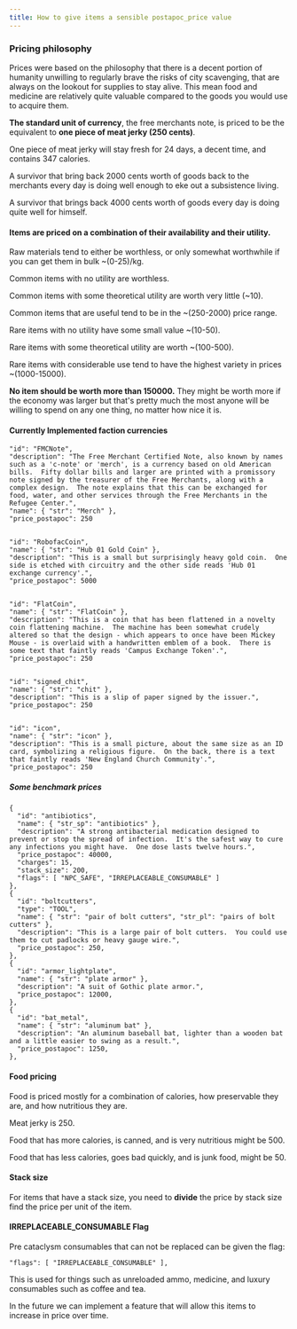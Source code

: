 ```yaml
---
title: How to give items a sensible postapoc_price value
---
```


### Pricing philosophy

Prices were based on the philosophy that there is a decent portion of humanity unwilling to
regularly brave the risks of city scavenging, that are always on the lookout for supplies to stay
alive. This mean food and medicine are relatively quite valuable compared to the goods you would use
to acquire them.

**The standard unit of currency**, the free merchants note, is priced to be the equivalent to **one
piece of meat jerky (250 cents)**.

One piece of meat jerky will stay fresh for 24 days, a decent time, and contains 347 calories.

A survivor that bring back 2000 cents worth of goods back to the merchants every day is doing well
enough to eke out a subsistence living.

A survivor that brings back 4000 cents worth of goods every day is doing quite well for himself.

#### Items are priced on a combination of their availability and their utility.

Raw materials tend to either be worthless, or only somewhat worthwhile if you can get them in bulk
~(0-25)/kg.

Common items with no utility are worthless.

Common items with some theoretical utility are worth very little (~10).

Common items that are useful tend to be in the ~(250-2000) price range.

Rare items with no utility have some small value ~(10-50).

Rare items with some theoretical utility are worth ~(100-500).

Rare items with considerable use tend to have the highest variety in prices ~(1000-15000).

**No item should be worth more than 150000.** They might be worth more if the economy was larger but
that's pretty much the most anyone will be willing to spend on any one thing, no matter how nice it
is.

#### Currently Implemented faction currencies

    "id": "FMCNote",
    "description": "The Free Merchant Certified Note, also known by names such as a 'c-note' or 'merch', is a currency based on old American bills.  Fifty dollar bills and larger are printed with a promissory note signed by the treasurer of the Free Merchants, along with a complex design.  The note explains that this can be exchanged for food, water, and other services through the Free Merchants in the Refugee Center.",
    "name": { "str": "Merch" }, 
    "price_postapoc": 250


    "id": "RobofacCoin",
    "name": { "str": "Hub 01 Gold Coin" },
    "description": "This is a small but surprisingly heavy gold coin.  One side is etched with circuitry and the other side reads 'Hub 01 exchange currency'.",
    "price_postapoc": 5000


    "id": "FlatCoin",
    "name": { "str": "FlatCoin" },
    "description": "This is a coin that has been flattened in a novelty coin flattening machine.  The machine has been somewhat crudely altered so that the design - which appears to once have been Mickey Mouse - is overlaid with a handwritten emblem of a book.  There is some text that faintly reads 'Campus Exchange Token'.",
    "price_postapoc": 250


    "id": "signed_chit",
    "name": { "str": "chit" },
    "description": "This is a slip of paper signed by the issuer.",
    "price_postapoc": 250


    "id": "icon",
    "name": { "str": "icon" },
    "description": "This is a small picture, about the same size as an ID card, symbolizing a religious figure.  On the back, there is a text that faintly reads 'New England Church Community'.",
    "price_postapoc": 250

##### Some benchmark prices

```
{
  "id": "antibiotics",
  "name": { "str_sp": "antibiotics" },
  "description": "A strong antibacterial medication designed to prevent or stop the spread of infection.  It's the safest way to cure any infections you might have.  One dose lasts twelve hours.",
  "price_postapoc": 40000,
  "charges": 15,
  "stack_size": 200,
  "flags": [ "NPC_SAFE", "IRREPLACEABLE_CONSUMABLE" ]
},
{
  "id": "boltcutters",
  "type": "TOOL",
  "name": { "str": "pair of bolt cutters", "str_pl": "pairs of bolt cutters" },
  "description": "This is a large pair of bolt cutters.  You could use them to cut padlocks or heavy gauge wire.",
  "price_postapoc": 250,
},
{
  "id": "armor_lightplate",
  "name": { "str": "plate armor" },
  "description": "A suit of Gothic plate armor.",
  "price_postapoc": 12000,
},
{
  "id": "bat_metal",
  "name": { "str": "aluminum bat" },
  "description": "An aluminum baseball bat, lighter than a wooden bat and a little easier to swing as a result.",
  "price_postapoc": 1250,
},
```

#### Food pricing

Food is priced mostly for a combination of calories, how preservable they are, and how nutritious
they are.

Meat jerky is 250.

Food that has more calories, is canned, and is very nutritious might be 500.

Food that has less calories, goes bad quickly, and is junk food, might be 50.

#### Stack size

For items that have a stack size, you need to **divide** the price by stack size find the price per
unit of the item.

#### IRREPLACEABLE_CONSUMABLE Flag

Pre cataclysm consumables that can not be replaced can be given the flag:

```
"flags": [ "IRREPLACEABLE_CONSUMABLE" ],
```

This is used for things such as unreloaded ammo, medicine, and luxury consumables such as coffee and
tea.

In the future we can implement a feature that will allow this items to increase in price over time.

